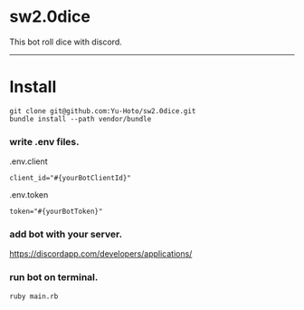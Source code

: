 # sw2.0dice
This bot roll dice with discord.

---

# Install
```
git clone git@github.com:Yu-Hoto/sw2.0dice.git
bundle install --path vendor/bundle
```

### write .env files.
.env.client
```
client_id="#{yourBotClientId}"
```
.env.token
```
token="#{yourBotToken}"
```

### add bot with your server.
https://discordapp.com/developers/applications/

### run bot on terminal.
```
ruby main.rb
```
